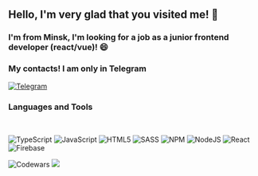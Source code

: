 ## Hello, I'm very glad that you visited me! 👋
### I'm from Minsk, I'm looking for a job as a junior frontend developer (react/vue)! 😄 


### My contacts! I am only in Telegram
[![Telegram](https://img.shields.io/badge/-Telegram-090909?style=flat-square&logo=Telegram&LogoColor=27A0D9)](https://t.me/zxc2c22)

### Languages and Tools
</br>

![TypeScript](https://img.shields.io/badge/typescript-%23007ACC.svg?style=for-the-badge&logo=typescript&logoColor=white)
![JavaScript](https://img.shields.io/badge/javascript-%23323330.svg?style=for-the-badge&logo=javascript&logoColor=%23F7DF1E)
![HTML5](https://img.shields.io/badge/html5-%23E34F26.svg?style=for-the-badge&logo=html5&logoColor=white)
![SASS](https://img.shields.io/badge/SASS-hotpink.svg?style=for-the-badge&logo=SASS&logoColor=white)
![NPM](https://img.shields.io/badge/NPM-%23000000.svg?style=for-the-badge&logo=npm&logoColor=white)
![NodeJS](https://img.shields.io/badge/node.js-6DA55F?style=for-the-badge&logo=node.js&logoColor=white)
![React](https://img.shields.io/badge/react-%2320232a.svg?style=for-the-badge&logo=react&logoColor=%2361DAFB)
![Firebase](https://img.shields.io/badge/firebase-%23039BE5.svg?style=for-the-badge&logo=firebase)

![Codewars](https://github.r2v.ch/codewars?user=szx231&stroke=%23BB432C)
![](https://leetcard.jacoblin.cool/scrappyjs666?theme=unicorn)


<!--
**szx231/szx231** is a ✨ _special_ ✨ repository because its `README.md` (this file) appears on your GitHub profile.

